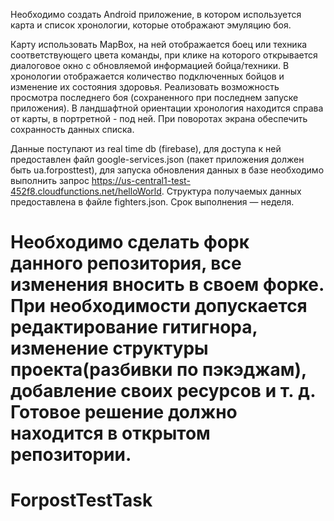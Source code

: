 Необходимо создать Android приложение, в котором используется карта и список хронологии, которые отображают эмуляцию боя.

Карту использовать MapBox, на ней отображается боец или техника соответствующего цвета команды, при клике на которого открывается диалоговое окно 
с обновляемой информацией бойца/техники. В хронологии отображается количество подключенных бойцов и изменение их состояния здоровья. Реализовать возможность просмотра последнего боя (сохраненного при последнем запуске приложения).
В ландшафтной ориентации хронология находится справа от карты, в портретной - под ней. 
При поворотах экрана обеспечить сохранность данных списка.

Данные поступают из real time db (firebase), для доступа к ней предоставлен файл google-services.json (пакет приложения должен быть ua.forposttest), 
для запуска обновления данных в базе необходимо выполнить запрос https://us-central1-test-452f8.cloudfunctions.net/helloWorld. Структура получаемых данных предоставлена в файле fighters.json. Срок выполнения — неделя.

Необходимо сделать форк данного репозитория, все изменения вносить в своем форке.
При необходимости допускается редактирование гитигнора, изменение структуры проекта(разбивки по пэкэджам), 
добавление своих ресурсов и т. д.
Готовое решение должно находится в открытом репозитории.
=======
# ForpostTestTask
